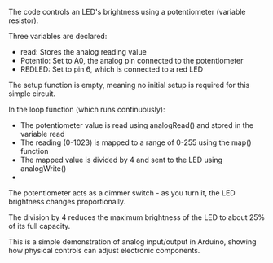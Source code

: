 The code controls an LED's brightness using a potentiometer (variable resistor).

Three variables are declared:
   - read: Stores the analog reading value
   - Potentio: Set to A0, the analog pin connected to the potentiometer
   - REDLED: Set to pin 6, which is connected to a red LED

The setup function is empty, meaning no initial setup is required for this simple circuit.

In the loop function (which runs continuously):
   - The potentiometer value is read using analogRead() and stored in the variable read
   - The reading (0-1023) is mapped to a range of 0-255 using the map() function
   - The mapped value is divided by 4 and sent to the LED using analogWrite()
   - 
The potentiometer acts as a dimmer switch - as you turn it, the LED brightness changes proportionally.

The division by 4 reduces the maximum brightness of the LED to about 25% of its full capacity.

This is a simple demonstration of analog input/output in Arduino, showing how physical controls can adjust electronic components.
